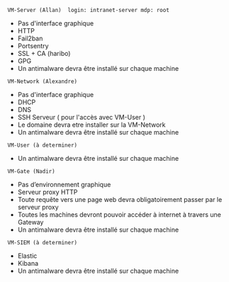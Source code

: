 ```
VM-Server (Allan)  login: intranet-server mdp: root
```
- Pas d'interface graphique
- HTTP
- Fail2ban
- Portsentry
- SSL + CA (haribo)
- GPG
- Un antimalware devra être installé sur chaque machine

```
VM-Network (Alexandre)
```
- Pas d'interface graphique
- DHCP
- DNS 
- SSH Serveur ( pour l'accès avec VM-User )
- Le domaine devra etre installer sur la VM-Network
- Un antimalware devra être installé sur chaque machine


```
VM-User (à determiner)
```
- Un antimalware devra être installé sur chaque machine

```
VM-Gate (Nadir)
```
- Pas d’environnement graphique
- Serveur proxy HTTP
- Toute requête vers une page web devra obligatoirement passer par le serveur proxy
- Toutes les machines devront pouvoir accéder à internet à travers une Gateway
- Un antimalware devra être installé sur chaque machine
```
VM-SIEM (à determiner)
```
- Elastic
- Kibana
- Un antimalware devra être installé sur chaque machine

